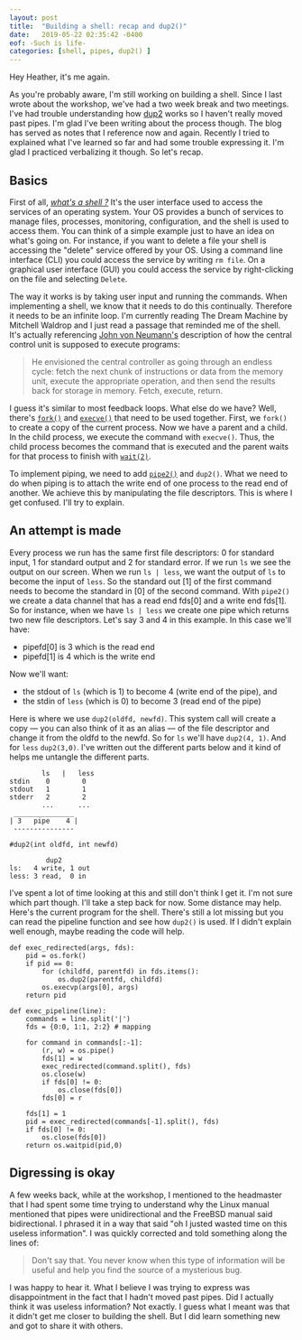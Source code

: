 ```yaml
---
layout: post
title:  "Building a shell: recap and dup2()"
date:   2019-05-22 02:35:42 -0400
eof: -Such is life-
categories: [shell, pipes, dup2() ]
---
```


Hey Heather, it's me again.

As you're probably aware, I'm still working on building a shell. Since I last
wrote about the workshop, we've had a two week break and two meetings. I've had
trouble understanding how [dup2][man-dup2] works so I haven't really moved past
pipes. I'm glad I've been writing about the process though. The blog has served
as notes that I reference now and again. Recently I tried to explained what I've
learned so far and had some trouble expressing it. I'm glad I practiced
verbalizing it though. So let's recap.

## Basics

First of all, [*what's a shell ?*][wiki-shell] It's the user interface used to
access the services of an operating system. Your OS provides a bunch of services
to manage files, processes, monitoring, configuration, and the shell is used to
access them. You can think of a simple example just to have an idea on what's
going on. For instance, if you want to delete a file your shell is accessing the
"delete" service offered by your OS. Using a command line interface (CLI) you
could access the service by writing `rm file`. On a graphical user interface
(GUI) you could access the service by right-clicking on the file and selecting
`Delete`.

The way it works is by taking user input and running the commands. When
implementing a shell, we know that it needs to do this continually. Therefore it
needs to be an infinite loop. I'm currently reading The Dream Machine by
Mitchell Waldrop and I just read a passage that reminded me of the shell. It's
actually referencing [John von Neumann's][wiki-neumann] description of how the
central control unit is supposed to execute programs: 

> He envisioned the central controller as going through an endless cycle: fetch
> the next chunk of instructions or data from the memory unit, execute the
> appropriate operation, and then send the results back for storage in memory.
> Fetch, execute, return.

I guess it's similar to most feedback loops. What else do we have? Well, there's
[`fork()`][man-fork] and [`execve()`][man-exec] that need to be used together.
First, we `fork()` to create a copy of the current process. Now we have a parent
and a child. In the child process, we execute the command with `execve()`.
Thus, the child process becomes the command that is executed and the parent
waits for that process to finish with [`wait(2)`][man-wait].

To implement piping, we need to add [`pipe2()`][man-pipe] and `dup2()`. What we
need to do when piping is to attach the write end of one process to the read end
of another. We achieve this by manipulating the file descriptors. This is where
I get confused. I'll try to explain. 

## An attempt is made

Every process we run has the same first file descriptors: 0 for standard input,
1 for standard output and 2 for standard error. If we run `ls` we see the output
on our screen. When we run `ls | less`, we want the output of `ls` to become the
input of `less`. So the standard out [1] of the first command needs to become
the standard in [0] of the second command. With `pipe2()` we create a data
channel that has a read end fds[0] and a write end fds[1]. So for instance, when
we have `ls | less` we create one pipe which returns two new file descriptors.
Let's say 3 and 4 in this example. In this case we'll have:

- pipefd[0] is 3 which is the read end
- pipefd[1] is 4 which is the write end

Now we'll want: 
- the stdout of `ls` (which is 1) to become 4 (write end of the pipe), and
- the stdin of `less` (which is 0) to become 3 (read end of the pipe)

Here is where we use `dup2(oldfd, newfd)`. This system call will create a copy —
you can also think of it as an alias — of the file descriptor and change it from
the oldfd to the newfd. So for `ls` we'll have `dup2(4, 1)`. And for `less`
`dup2(3,0)`. I've written out the different parts below and it kind of helps me
untangle the different parts.

```
        ls   |   less
stdin    0        0
stdout   1        1
stderr   2        2
        ...      ...
 _______________
| 3   pipe    4 |
 ---------------

#dup2(int oldfd, int newfd)

         dup2
ls:   4 write, 1 out
less: 3 read,  0 in

```
I've spent a lot of time looking at this and still don't think I get it. I'm not
sure which part though. I'll take a step back for now. Some distance may help.
Here's the current program for the shell. There's still a lot missing but you
can read the pipeline function and see how `dup2()` is used. If I didn't explain
well enough, maybe reading the code will help.

```
def exec_redirected(args, fds):
    pid = os.fork()
    if pid == 0:
        for (childfd, parentfd) in fds.items():
            os.dup2(parentfd, childfd)
        os.execvp(args[0], args)
    return pid

def exec_pipeline(line):
    commands = line.split('|')
    fds = {0:0, 1:1, 2:2} # mapping

    for command in commands[:-1]:
        (r, w) = os.pipe()
        fds[1] = w
        exec_redirected(command.split(), fds)
        os.close(w)
        if fds[0] != 0:
            os.close(fds[0])
        fds[0] = r

    fds[1] = 1
    pid = exec_redirected(commands[-1].split(), fds)
    if fds[0] != 0:
        os.close(fds[0])
    return os.waitpid(pid,0)
```

## Digressing is okay

A few weeks back, while at the workshop, I mentioned to the headmaster that I
had spent some time trying to understand why the Linux manual mentioned that
pipes were unidirectional and the FreeBSD manual said bidirectional. I phrased
it in a way that said "oh I justed wasted time on this useless information". I
was quickly corrected and told something along the lines of: 

> Don't say that. You never know when this type of information will be useful
> and help you find the source of a mysterious bug.

I was happy to hear it. What I believe I was trying to express was
disappointment in the fact that I hadn't moved past pipes. Did I actually think
it was useless information? Not exactly. I guess what I meant was that it didn't
get me closer to building the shell. But I did learn something new and got to
share it with others.

[man-dup2]: http://man7.org/linux/man-pages/man2/dup2.2.html
[wiki-shell]: https://en.wikipedia.org/wiki/Shell_(computing)
[wiki-neumann]: https://en.wikipedia.org/wiki/John_von_Neumann
[man-fork]: http://man7.org/linux/man-pages/man2/fork.2.html
[man-exec]: http://pubs.opengroup.org/onlinepubs/9699919799/functions/exec.html
[man-wait]: http://pubs.opengroup.org/onlinepubs/9699919799/functions/wait.html
[man-pipe]: http://man7.org/linux/man-pages/man2/pipe.2.html
